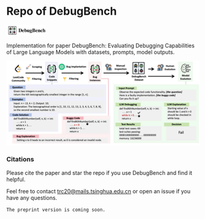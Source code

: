 # Repo of DebugBench

<img src="figs/icon.png" alt="icon" style="zoom:10%;" /> 

Implementation for paper DebugBench: Evaluating Debugging Capabilities of Large Language Models with datasets, prompts, model outputs.

<img src="figs/pipeline.png" alt="pipeline" style="zoom: 50%;" />







### Citations

Please cite the paper and star the repo if you use DebugBench and find it helpful.

Feel free to contact trc20@mails.tsinghua.edu.cn or open an issue if you have any questions.

```latex
The preprint version is coming soon.
```

